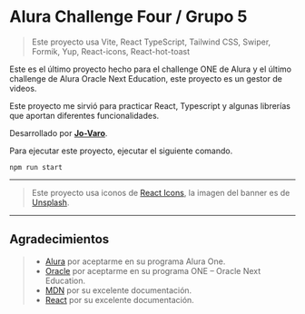 # Alura Challenge Four / Grupo 5

> Este proyecto usa Vite, React TypeScript, Tailwind CSS, Swiper, Formik, Yup, React-icons, React-hot-toast

Este es el último proyecto hecho para el challenge ONE de Alura y el último challenge de Alura Oracle Next Education, este proyecto es un gestor de videos.

Este proyecto me sirvió para practicar React, Typescript y algunas librerías que aportan diferentes funcionalidades.

Desarrollado por **[Jo-Varo](https://github.com/Jo-varo)**.

Para ejecutar este proyecto, ejecutar el siguiente comando.

``` npm run start ```

---


> Este proyecto usa iconos de [React Icons](https://react-icons.github.io/react-icons), la imagen del banner es de [Unsplash](https://unsplash.com/).


---

## Agradecimientos

> - [Alura](https://www.aluracursos.com/) por aceptarme en su programa Alura One.
> - [Oracle](https://www.oracle.com/pe/education/oracle-next-education/) por aceptarme en su programa ONE – Oracle Next Education.
> - [MDN](https://developer.mozilla.org/) por su excelente documentación.
> - [React](https://react.dev/) por su excelente documentación.
